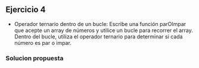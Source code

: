 ## Ejercicio 4

* Operador ternario dentro de un bucle: Escribe una función parOImpar que acepte un array de números y utilice un bucle para recorrer el array. Dentro del bucle, utiliza el operador ternario para determinar si cada número es par o impar.

### Solucion propuesta

